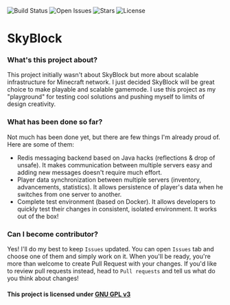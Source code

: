 ![Build Status](https://img.shields.io/github/workflow/status/CDFN/SkyBlock/Java%20CI%20with%20Gradle?style=flat-square)
![Open Issues](https://img.shields.io/github/issues-raw/CDFN/SkyBlock?style=flat-square)
![Stars](https://img.shields.io/github/stars/CDFN/SkyBlock?style=flat-square)
![License](https://img.shields.io/github/license/CDFN/SkyBlock?style=flat-square)

# SkyBlock 

### What's this project about?
This project initially wasn't about SkyBlock but more about scalable infrastructure for Minecraft network.
I just decided SkyBlock will be great choice to make playable and scalable gamemode.
I use this project as my "playground" for testing cool solutions and pushing myself to limits of design creativity.

### What has been done so far?
Not much has been done yet, but there are few things I'm already proud of. <br>
Here are some of them:
 - Redis messaging backend based on Java hacks (reflections & drop of unsafe). It makes communication between multiple servers easy and adding new messages doesn't require much effort.
 - Player data synchronization between multiple servers (inventory, advancements, statistics). It allows persistence of player's data when he switches from one server to another.
 - Complete test environment (based on Docker). It allows developers to quickly test their changes in consistent, isolated environment. It works out of the box!

### Can I become contributor?
Yes! I'll do my best to keep `Issues` updated. You can open `Issues` tab and choose one of them and simply work on it. 
When you'll be ready, you're more than welcome to create Pull Request with your changes.
If you'd like to review pull requests instead, head to `Pull requests` and tell us what do you think about changes!

#### This project is licensed under [GNU GPL v3](https://github.com/CDFN/SkyBlock/blob/master/LICENSE)